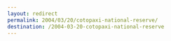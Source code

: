 ```yaml
---
layout: redirect
permalink: 2004/03/20/cotopaxi-national-reserve/
destination: /2004-03-20-cotopaxi-national-reserve
---
```

